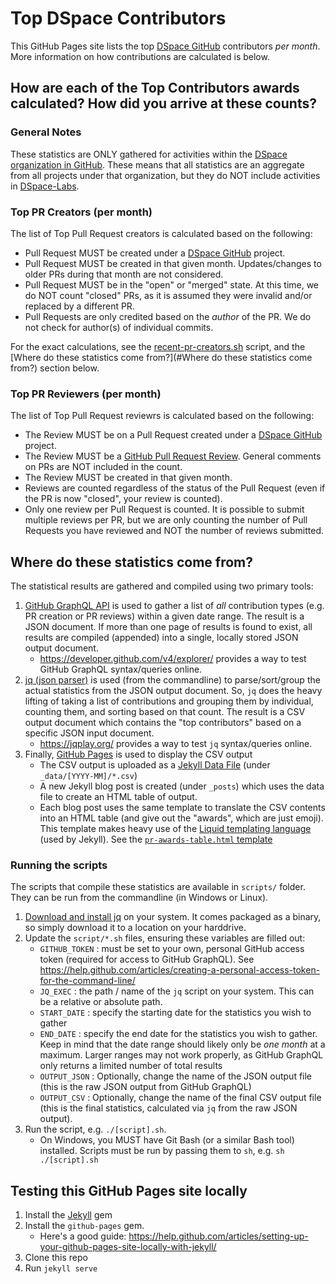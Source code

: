 
# Top DSpace Contributors

This GitHub Pages site lists the top [DSpace GitHub](https://github.com/DSpace) contributors *per month*. More information on how contributions are calculated is below.

## How are each of the Top Contributors awards calculated? How did you arrive at these counts?

### General Notes
These statistics are ONLY gathered for activities within the [DSpace organization in GitHub](https://github.com/DSpace).  These means that all statistics are an aggregate from all projects under that organization, but they do NOT include activities in [DSpace-Labs](https://github.com/DSpace-Labs).

### Top PR Creators (per month)

The list of Top Pull Request creators is calculated based on the following:
* Pull Request MUST be created under a [DSpace GitHub](https://github.com/DSpace) project.
* Pull Request MUST be created in that given month. Updates/changes to older PRs during that month are not considered.
* Pull Request MUST be in the "open" or "merged" state. At this time, we do NOT count "closed" PRs, as it is assumed they were invalid and/or replaced by a different PR.
* Pull Requests are only credited based on the *author* of the PR.  We do not check for author(s) of individual commits.

For the exact calculations, see the [recent-pr-creators.sh](https://github.com/tdonohue/top-contributors/blob/master/scripts/recent-pr-creators.sh) script, and the [Where do these statistics come from?](#Where do these statistics come from?) section below.

### Top PR Reviewers (per month)

The list of Top Pull Request reviewrs is calculated based on the following:
* The Review MUST be on a Pull Request created under a [DSpace GitHub](https://github.com/DSpace) project.
* The Review MUST be a [GitHub Pull Request Review](https://help.github.com/articles/about-pull-request-reviews/). General comments on PRs are NOT included in the count.
* The Review MUST be created in that given month. 
* Reviews are counted regardless of the status of the Pull Request (even if the PR is now "closed", your review is counted).
* Only one review per Pull Request is counted. It is possible to submit multiple reviews per PR, but we are only counting the number of Pull Requests you have reviewed and NOT the number of reviews submitted. 

## Where do these statistics come from? 

The statistical results are gathered and compiled using two primary tools:
1. [GitHub GraphQL API](https://developer.github.com/v4/) is used to gather a list of *all* contribution types (e.g. PR creation or PR reviews) within a given date range. The result is a JSON document. If more than one page of results is found to exist, all results are compiled (appended) into a single, locally stored JSON output document.
   * https://developer.github.com/v4/explorer/ provides a way to test GitHub GraphQL syntax/queries online.
2. [jq (json parser)](https://stedolan.github.io/jq/) is used (from the commandline) to parse/sort/group the actual statistics from the JSON output document. So, `jq` does the heavy lifting of taking a list of contributions and grouping them by individual, counting them, and sorting based on that count. The result is a CSV output document which contains the "top contributors" based on a specific JSON input document.
    * https://jqplay.org/ provides a way to test `jq` syntax/queries online.
3. Finally, [GitHub Pages](https://pages.github.com/) is used to display the CSV output
    * The CSV output is uploaded as a [Jekyll Data File](https://jekyllrb.com/docs/datafiles/) (under `_data/[YYYY-MM]/*.csv`)
    * A new Jekyll blog post is created (under `_posts`) which uses the data file to create an HTML table of output.
    * Each blog post uses the same template to translate the CSV contents into an HTML table (and give out the "awards", which are just emoji). This template makes heavy use of the [Liquid templating language](https://shopify.github.io/liquid/) (used by Jekyll). See the [`pr-awards-table.html` template](https://github.com/tdonohue/top-contributors/blob/master/_includes/pr-awards-table.html)

### Running the scripts

The scripts that compile these statistics are available in `scripts/` folder. They can be run from the commandline (in Windows or Linux).

1. [Download and install jq](https://stedolan.github.io/jq/) on your system.  It comes packaged as a binary, so simply download it to a location on your harddrive.
2. Update the `script/*.sh` files, ensuring these variables are filled out:
    * `GITHUB_TOKEN` : must be set to your own, personal GitHub access token (required for access to GitHub GraphQL). See https://help.github.com/articles/creating-a-personal-access-token-for-the-command-line/
    * `JQ_EXEC` : the path / name of the `jq` script on your system. This can be a relative or absolute path.
    * `START_DATE` : specify the starting date for the statistics you wish to gather
    * `END_DATE`  : specify the end date for the statistics you wish to gather. Keep in mind that the date range should likely only be *one month* at a maximum. Larger ranges may not work properly, as GitHub GraphQL only returns a limited number of total results
    * `OUTPUT_JSON` : Optionally, change the name of the JSON output file (this is the raw JSON output from GitHub GraphQL)
    * `OUTPUT_CSV` : Optionally, change the name of the final CSV output file (this is the final statistics, calculated via `jq` from the raw JSON output).
3. Run the script, e.g. `./[script].sh`.
    * On Windows, you MUST have Git Bash (or a similar Bash tool) installed.  Scripts must be run by passing them to `sh`, e.g. `sh ./[script].sh`

## Testing this GitHub Pages site locally

1. Install the [Jekyll](https://jekyllrb.com/) gem
2. Install the `github-pages` gem. 
    * Here's a good guide: https://help.github.com/articles/setting-up-your-github-pages-site-locally-with-jekyll/
3. Clone this repo
4. Run `jekyll serve`
